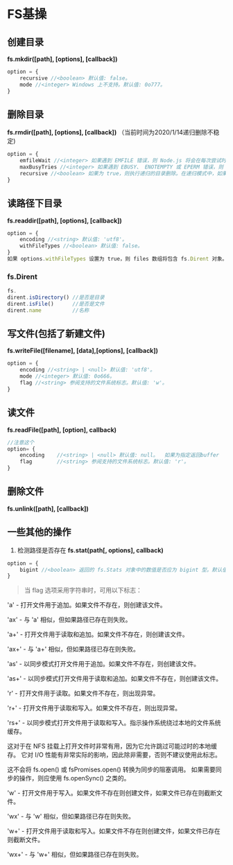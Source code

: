 # FS基操



## 创建目录
**fs.mkdir([path], [options], [callback])**
```javascript
option = {
    recursive //<boolean> 默认值: false。
    mode //<integer> Windows 上不支持。默认值: 0o777。
}
```




## 删除目录
**fs.rmdir([path], [options], [callback])** （当前时间为2020/1/14递归删除不稳定)
```javascript
option = {
    emfileWait //<integer> 如果遇到 EMFILE 错误，则 Node.js 将会在每次尝试时以 1 毫秒的线性回退重试该操作，直到超时持续时间超过此限制。 如果 recursive 选项不为 true，则忽略此选项。默认值: 1000。
    maxBusyTries //<integer> 如果遇到 EBUSY、 ENOTEMPTY 或 EPERM 错误，则 Node.js 将会在每次尝试时以 100 毫秒的线性回退等待重试该操作。 此选项代表重试的次数。如果 recursive 选项不为 true，则忽略此选项。默认值: 3。
    recursive //<boolean> 如果为 true，则执行递归的目录删除。在递归模式中，如果 path 不存在则不报告错误，并且在失败时重试操作。默认值: false。
}
```


## 读路径下目录
**fs.readdir([path], [options], [callback])**
```javascript
option = {  
    encoding //<string> 默认值: 'utf8'。
    withFileTypes //<boolean> 默认值: false。
}
如果 options.withFileTypes 设置为 true，则 files 数组将包含 fs.Dirent 对象。
```

### **fs.Dirent**
```javascript
fs.
dirent.isDirectory() //是否是目录
dirent.isFile()      //是否是文件
dirent.name          //名称
```



## 写文件(包括了新建文件)
**fs.writeFile([filename], [data],[options], [callback])**
```javascript
option = {
    encoding //<string> | <null> 默认值: 'utf8'。
    mode //<integer> 默认值: 0o666。
    flag //<string> 参阅支持的文件系统标志。默认值: 'w'。   
}
```



## 读文件
**fs.readFile([path], [option], callback)**
```javascript
//注意这个
option= {  
    encoding    //<string> | <null> 默认值: null。  如果为指定返回buffer
    flag        //<string> 参阅支持的文件系统标志。默认值: 'r'。  
}
```



## 删除文件
**fs.unlink([path], [callback])**





## 一些其他的操作
1. 检测路径是否存在
**fs.stat(path[, options], callback)**
```javascript
option = {
    bigint //<boolean> 返回的 fs.Stats 对象中的数值是否应为 bigint 型。默认值: false。
}
```

> 当 flag 选项采用字符串时，可用以下标志：

'a' - 打开文件用于追加。如果文件不存在，则创建该文件。

'ax' - 与 'a' 相似，但如果路径已存在则失败。

'a+' - 打开文件用于读取和追加。如果文件不存在，则创建该文件。

'ax+' - 与 'a+' 相似，但如果路径已存在则失败。

'as' - 以同步模式打开文件用于追加。如果文件不存在，则创建该文件。

'as+' - 以同步模式打开文件用于读取和追加。如果文件不存在，则创建该文件。

'r' - 打开文件用于读取。如果文件不存在，则出现异常。

'r+' - 打开文件用于读取和写入。如果文件不存在，则出现异常。

'rs+' - 以同步模式打开文件用于读取和写入。指示操作系统绕过本地的文件系统缓存。

这对于在 NFS 挂载上打开文件时非常有用，因为它允许跳过可能过时的本地缓存。 它对 I/O 性能有非常实际的影响，因此除非需要，否则不建议使用此标志。

这不会将 fs.open() 或 fsPromises.open() 转换为同步的阻塞调用。 如果需要同步的操作，则应使用 fs.openSync() 之类的。

'w' - 打开文件用于写入。如果文件不存在则创建文件，如果文件已存在则截断文件。

'wx' - 与 'w' 相似，但如果路径已存在则失败。

'w+' - 打开文件用于读取和写入。如果文件不存在则创建文件，如果文件已存在则截断文件。

'wx+' - 与 'w+' 相似，但如果路径已存在则失败。